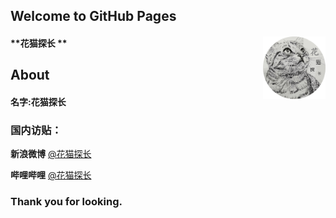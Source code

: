 ## Welcome to GitHub Pages

#### **花猫探长 **  <img align="right" src="1huamaotanzhang.png" width="100" height="100"/>

About
-
#### 名字:**花猫探长**



### 国内访贴：

**新浪微博**    [@花猫探长](https://weibo.com/u/6474056386)

**哔哩哔哩**    [@花猫探长](https://space.bilibili.com/47764900)


### Thank you for looking.
